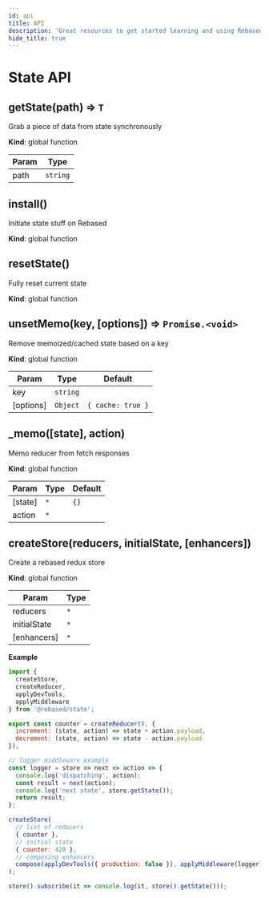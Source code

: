 ```yaml
---
id: api
title: API
description: 'Great resources to get started learning and using Rebased with Redux State'
hide_title: true
---
```


# State API

<a name="getState"></a>

## getState(path) ⇒ <code>T</code>

<p>Grab a piece of data from state synchronously</p>

**Kind**: global function

| Param | Type                |
| ----- | ------------------- |
| path  | <code>string</code> |

<a name="install"></a>

## install()

<p>Initiate state stuff on Rebased</p>

**Kind**: global function  
<a name="resetState"></a>

## resetState()

<p>Fully reset current state</p>

**Kind**: global function  
<a name="unsetMemo"></a>

## unsetMemo(key, [options]) ⇒ <code>Promise.&lt;void&gt;</code>

<p>Remove memoized/cached state based on a key</p>

**Kind**: global function

| Param     | Type                | Default                      |
| --------- | ------------------- | ---------------------------- |
| key       | <code>string</code> |                              |
| [options] | <code>Object</code> | <code>{ cache: true }</code> |

<a name="_memo"></a>

## \_memo([state], action)

<p>Memo reducer from fetch responses</p>

**Kind**: global function

| Param   | Type            | Default         |
| ------- | --------------- | --------------- |
| [state] | <code>\*</code> | <code>{}</code> |
| action  | <code>\*</code> |                 |

<a name="createStore"></a>

## createStore(reducers, initialState, [enhancers])

<p>Create a rebased redux store</p>

**Kind**: global function

| Param        | Type            |
| ------------ | --------------- |
| reducers     | <code>\*</code> |
| initialState | <code>\*</code> |
| [enhancers]  | <code>\*</code> |

**Example**

```js
import {
  createStore,
  createReducer,
  applyDevTools,
  applyMiddleware
} from '@rebased/state';

export const counter = createReducer(0, {
  increment: (state, action) => state + action.payload,
  decrement: (state, action) => state - action.payload
});

// logger middleware example
const logger = store => next => action => {
  console.log('dispatching', action);
  const result = next(action);
  console.log('next state', store.getState());
  return result;
};

createStore(
  // list of reducers
  { counter },
  // initial state
  { counter: 420 },
  // composing enhancers
  compose(applyDevTools({ production: false }), applyMiddleware(logger))
);

store().subscribe(it => console.log(it, store().getState()));
```
